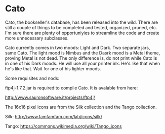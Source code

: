 # Cato
 
Cato, the bookseller's database, has been released into the wild.  There are still a couple of things to be completed and tested, organized, pruned, etc.  I'm sure there are plenty of opportuniyies to streamline the code and create more unnecessary subclasses.  

Cato currently comes in two moods: Light and Dark. Two separate jars, same Cato. The light mood is Nimbus and the Dasrk mood is a Metal theme, proving Metal is not dead.  The only difference is, do not print while Cato is in one of his Dark moods. He will use all your printer ink. He's like that when he's like that. Wait for one of his lighter moods.

Some requisites and nods:

ftp4j-1.7.2.jar is required to compile Cato. It is avalable from here: 

http://www.sauronsoftware.it/projects/ftp4j/

The 16x16 pixel icons are from the Silk collection and the Tango collection.

Silk: http://www.famfamfam.com/lab/icons/silk/

Tango: https://commons.wikimedia.org/wiki/Tango_icons
